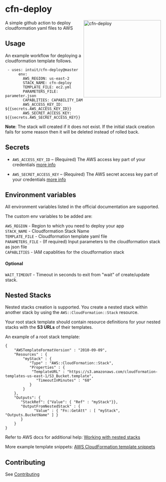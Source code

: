# cfn-deploy
<img src="https://github.com/intuit/cfn-deploy/blob/master/.github/cfn-deploy-logo.png" align=right alt="cfn-deploy" width="250"> 
A simple github action to deploy cloudformation yaml files to AWS

## Usage

An example workflow for deploying a cloudformation template follows.

```
 - uses: intuit/cfn-deploy@master
      env:
        AWS_REGION: us-east-2
        STACK_NAME: cfn-deploy
        TEMPLATE_FILE: ec2.yml
        PARAMETERS_FILE: parameter.json
        CAPABLITIES: CAPABILITY_IAM
        AWS_ACCESS_KEY_ID: ${{secrets.AWS_ACCESS_KEY_ID}}
        AWS_SECRET_ACCESS_KEY: ${{secrets.AWS_SECRET_ACCESS_KEY}}
```

**Note**: The stack will created if it does not exist. If the initial stack creation fails for some reason then it will be deleted instead of rolled back.

## Secrets

 - `AWS_ACCESS_KEY_ID` – (Required) The AWS access key part of your credentials [more info](https://help.github.com/en/actions/automating-your-workflow-with-github-actions/creating-and-using-encrypted-secrets)
 
 - `AWS_SECRET_ACCESS_KEY` – (Required) The AWS secret access key part of your credentials [more info](https://help.github.com/en/actions/automating-your-workflow-with-github-actions/creating-and-using-encrypted-secrets)

## Environment variables

All environment variables listed in the official documentation are supported.

The custom env variables to be added are:

`AWS_REGION` - Region to which you need to deploy your app<br>
`STACK_NAME` - Cloudformation Stack Name <br>
`TEMPLATE_FILE` - Cloudformation template yaml file<br>
`PARAMETERS_FILE` - (If required) Input parameters to the cloudformation stack as json file<br>
`CAPABLITIES` - IAM capablities for the cloudformation stack<br>
#### Optional
`WAIT_TIMEOUT` - Timeout in seconds to exit from "wait" of create/update stack.  

## Nested Stacks

Nested stacks creation is supported. You create a nested stack within another stack by using the `AWS::CloudFormation::Stack` resource.

Your root stack template should contain resource definitions for your nested stacks with the **S3 URLs** of their templates.

An example of a root stack template:
```
{
    "AWSTemplateFormatVersion" : "2010-09-09",
    "Resources" : {
        "myStack" : {
	       "Type" : "AWS::CloudFormation::Stack",
	       "Properties" : {
	        "TemplateURL" : "https://s3.amazonaws.com/cloudformation-templates-us-east-1/S3_Bucket.template",
              "TimeoutInMinutes" : "60"
	       }
        }
    },
    "Outputs": {
       "StackRef": {"Value": { "Ref" : "myStack"}},
       "OutputFromNestedStack" : {
             "Value" : { "Fn::GetAtt" : [ "myStack", "Outputs.BucketName" ] }
       }
    }
}
```

Refer to AWS docs for additional help: [Working with nested stacks](https://docs.aws.amazon.com/AWSCloudFormation/latest/UserGuide/using-cfn-nested-stacks.html)

More example template snippets: [AWS CloudFormation template snippets](https://docs.aws.amazon.com/AWSCloudFormation/latest/UserGuide/quickref-cloudformation.html#w2ab1c27c21c19b5)

## Contributing

See [Contributing](https://github.com/intuit/cfn-deploy/blob/master/.github/CONTRIBUTING.md)
